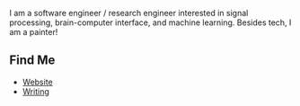 I am a software engineer / research engineer interested in signal processing, brain-computer interface, and machine learning. Besides tech, I am a painter! 

## Find Me
- <a href="https://limjungyoon.com/">Website</a>
- <a href="https://jungyoonlim.substack.com/">Writing</a>
